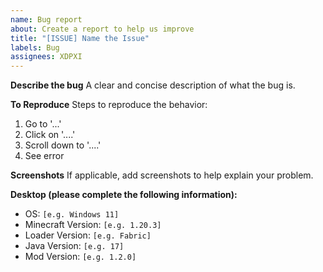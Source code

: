 ```yaml
---
name: Bug report
about: Create a report to help us improve
title: "[ISSUE] Name the Issue"
labels: Bug
assignees: XDPXI
---
```


**Describe the bug**
A clear and concise description of what the bug is.

**To Reproduce**
Steps to reproduce the behavior:
1. Go to '...'
2. Click on '....'
3. Scroll down to '....'
4. See error

**Screenshots**
If applicable, add screenshots to help explain your problem.

**Desktop (please complete the following information):**
 - OS: `[e.g. Windows 11]`
 - Minecraft Version: `[e.g. 1.20.3]`
 - Loader Version: `[e.g. Fabric]`
 - Java Version: `[e.g. 17]`
 - Mod Version: `[e.g. 1.2.0]`

